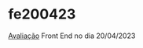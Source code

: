 # fe200423
[Avaliação](https://github.com/wellifabio/senai2023/tree/main/2des/02-pwfe/aula11) Front End no dia 20/04/2023
